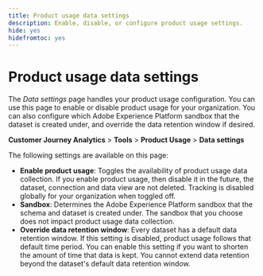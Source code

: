 ```yaml
---
title: Product usage data settings
description: Enable, disable, or configure product usage settings.
hide: yes
hidefromtoc: yes
---
```

# Product usage data settings

The _Data settings_ page handles your product usage configuration. You can use this page to enable or disable product usage for your organization. You can also configure which Adobe Experience Platform sandbox that the dataset is created under, and override the data retention window if desired.

**Customer Journey Analytics** > **Tools** > **Product Usage** > **Data settings**

The following settings are available on this page:

* **Enable product usage**: Toggles the availability of product usage data collection. If you enable product usage, then disable it in the future, the dataset, connection and data view are not deleted. Tracking is disabled globally for your organization when toggled off.
* **Sandbox**: Determines the Adobe Experience Platform sandbox that the schema and dataset is created under. The sandbox that you choose does not impact product usage data collection.
* **Override data retention window**: Every dataset has a default data retention window. If this setting is disabled, product usage follows that default time period. You can enable this setting if you want to shorten the amount of time that data is kept. You cannot extend data retention beyond the dataset's default data retention window.
